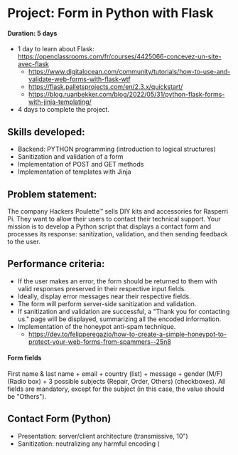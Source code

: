 # Project: Form in Python with Flask

#### Duration: 5 days
- 1 day to learn about Flask: https://openclassrooms.com/fr/courses/4425066-concevez-un-site-avec-flask
  - https://www.digitalocean.com/community/tutorials/how-to-use-and-validate-web-forms-with-flask-wtf
  - https://flask.palletsprojects.com/en/2.3.x/quickstart/
  - https://blog.ruanbekker.com/blog/2022/05/31/python-flask-forms-with-jinja-templating/
- 4 days to complete the project.

## Skills developed:
* Backend: PYTHON programming (introduction to logical structures)
* Sanitization and validation of a form
* Implementation of POST and GET methods
* Implementation of templates with Jinja

## Problem statement:
The company Hackers Poulette™ sells DIY kits and accessories for Rasperri Pi. They want to allow their users to contact their technical support. Your mission is to develop a Python script that displays a contact form and processes its response: sanitization, validation, and then sending feedback to the user.

## Performance criteria:
* If the user makes an error, the form should be returned to them with valid responses preserved in their respective input fields.
* Ideally, display error messages near their respective fields.
* The form will perform server-side sanitization and validation.
* If sanitization and validation are successful, a "Thank you for contacting us." page will be displayed, summarizing all the encoded information.
* Implementation of the honeypot anti-spam technique.
  - https://dev.to/felipperegazio/how-to-create-a-simple-honeypot-to-protect-your-web-forms-from-spammers--25n8

#### Form fields
First name & last name + email + country (list) + message + gender (M/F) (Radio box) + 3 possible subjects (Repair, Order, Others) (checkboxes). All fields are mandatory, except for the subject (in this case, the value should be "Others").

## Contact Form (Python)
* Presentation: server/client architecture (transmissive, 10")
* Sanitization: neutralizing any harmful encoding (<script>)
* Validation: mandatory fields + valid email
* Sending + Feedback
* NO NEED FOR JAVASCRIPT OR CSS

#### At the end of this project, you should be able to:
- Explain the difference between a POST request and a GET request.
- Protect yourself against XSS vulnerabilities.
---
Output Encoding:
By default, Jinja2 automatically escapes content placed within {{ ... }} expressions to prevent XSS attacks. I have correctly used this feature in my template. For example, in result.html, where I'm displaying form data in the summary table, the key and value variables are automatically escaped when rendered using {{ ... }}.

Quoted Attributes:
In the provided code, I'm already quoting attributes properly when using Jinja expressions in them. For example, in form.html, all attributes like value="{{ form.fullname() }}", value="{{ form.email() }}", and others are correctly quoted.

Honeypot Trap:
The honeypot trap implemented in form.html is a good technique to catch spam bots without affecting regular users. Since the trap is using Jinja expressions correctly, it doesn't introduce any XSS vulnerability.

Form Input Validation:
In poulette_form.py, I have already implemented some basic form validation using WTForms validators. For example, you have used DataRequired() and Email() validators for the fullname and email fields, respectively. These validators help ensure that the submitted data meets specific criteria.

---
- Protect yourself against SSTI attacks.
---
The code already incorporates good practices like using Flask-WTF for CSRF protection and form validation. The suggested improvement to use the escape filter in result.html further enhances the security by preventing XSS attacks and does not introduce any security issues itself. 

![image](https://github.com/gustavoalito/BeCode/assets/133368766/2909d9ed-ba53-4ddd-a9ef-7f569bc0bc43)

---
- Use a micro framework.
---
Using a micro-framework like Flask is already a good start for building a secure web application due to its lightweight nature and minimalistic approach. 

---
- Perform a deployment.
=======
